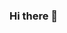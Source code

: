 ### Hi there 👋

<!--
**Luan-LopS/Luan-LopS** is a ✨ _special_ ✨ repository because its `README.md` (this file) appears on your GitHub profile.
